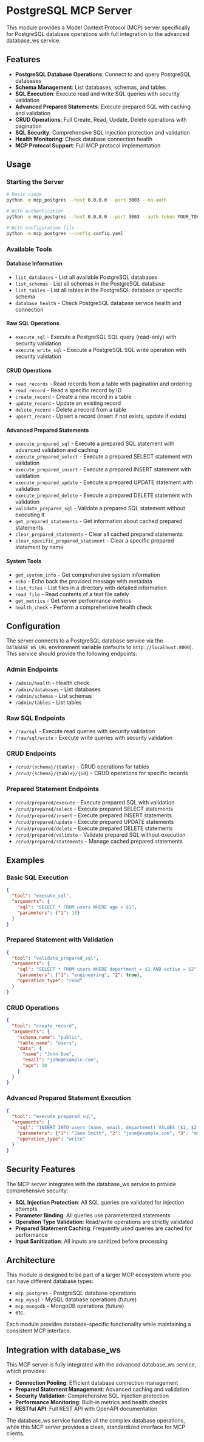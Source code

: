 # PostgreSQL MCP Server

This module provides a Model Context Protocol (MCP) server specifically for PostgreSQL database operations with full integration to the advanced database_ws service.

## Features

- **PostgreSQL Database Operations**: Connect to and query PostgreSQL databases
- **Schema Management**: List databases, schemas, and tables
- **SQL Execution**: Execute read and write SQL queries with security validation
- **Advanced Prepared Statements**: Execute prepared SQL with caching and validation
- **CRUD Operations**: Full Create, Read, Update, Delete operations with pagination
- **SQL Security**: Comprehensive SQL injection protection and validation
- **Health Monitoring**: Check database connection health
- **MCP Protocol Support**: Full MCP protocol implementation

## Usage

### Starting the Server

```bash
# Basic usage
python -m mcp_postgres --host 0.0.0.0 --port 3003 --no-auth

# With authentication
python -m mcp_postgres --host 0.0.0.0 --port 3003 --auth-token YOUR_TOKEN

# With configuration file
python -m mcp_postgres --config config.yaml
```

### Available Tools

#### Database Information
- `list_databases` - List all available PostgreSQL databases
- `list_schemas` - List all schemas in the PostgreSQL database
- `list_tables` - List all tables in the PostgreSQL database or specific schema
- `database_health` - Check PostgreSQL database service health and connection

#### Raw SQL Operations
- `execute_sql` - Execute a PostgreSQL SQL query (read-only) with security validation
- `execute_write_sql` - Execute a PostgreSQL SQL write operation with security validation

#### CRUD Operations
- `read_records` - Read records from a table with pagination and ordering
- `read_record` - Read a specific record by ID
- `create_record` - Create a new record in a table
- `update_record` - Update an existing record
- `delete_record` - Delete a record from a table
- `upsert_record` - Upsert a record (insert if not exists, update if exists)

#### Advanced Prepared Statements
- `execute_prepared_sql` - Execute a prepared SQL statement with advanced validation and caching
- `execute_prepared_select` - Execute a prepared SELECT statement with validation
- `execute_prepared_insert` - Execute a prepared INSERT statement with validation
- `execute_prepared_update` - Execute a prepared UPDATE statement with validation
- `execute_prepared_delete` - Execute a prepared DELETE statement with validation
- `validate_prepared_sql` - Validate a prepared SQL statement without executing it
- `get_prepared_statements` - Get information about cached prepared statements
- `clear_prepared_statements` - Clear all cached prepared statements
- `clear_specific_prepared_statement` - Clear a specific prepared statement by name

#### System Tools
- `get_system_info` - Get comprehensive system information
- `echo` - Echo back the provided message with metadata
- `list_files` - List files in a directory with detailed information
- `read_file` - Read contents of a text file safely
- `get_metrics` - Get server performance metrics
- `health_check` - Perform a comprehensive health check

## Configuration

The server connects to a PostgreSQL database service via the `DATABASE_WS_URL` environment variable (defaults to `http://localhost:8000`). This service should provide the following endpoints:

### Admin Endpoints
- `/admin/health` - Health check
- `/admin/databases` - List databases
- `/admin/schemas` - List schemas
- `/admin/tables` - List tables

### Raw SQL Endpoints
- `/raw/sql` - Execute read queries with security validation
- `/raw/sql/write` - Execute write queries with security validation

### CRUD Endpoints
- `/crud/{schema}/{table}` - CRUD operations for tables
- `/crud/{schema}/{table}/{id}` - CRUD operations for specific records

### Prepared Statement Endpoints
- `/crud/prepared/execute` - Execute prepared SQL with validation
- `/crud/prepared/select` - Execute prepared SELECT statements
- `/crud/prepared/insert` - Execute prepared INSERT statements
- `/crud/prepared/update` - Execute prepared UPDATE statements
- `/crud/prepared/delete` - Execute prepared DELETE statements
- `/crud/prepared/validate` - Validate prepared SQL without execution
- `/crud/prepared/statements` - Manage cached prepared statements

## Examples

### Basic SQL Execution
```json
{
  "tool": "execute_sql",
  "arguments": {
    "sql": "SELECT * FROM users WHERE age > $1",
    "parameters": {"1": 18}
  }
}
```

### Prepared Statement with Validation
```json
{
  "tool": "validate_prepared_sql",
  "arguments": {
    "sql": "SELECT * FROM users WHERE department = $1 AND active = $2",
    "parameters": {"1": "engineering", "2": true},
    "operation_type": "read"
  }
}
```

### CRUD Operations
```json
{
  "tool": "create_record",
  "arguments": {
    "schema_name": "public",
    "table_name": "users",
    "data": {
      "name": "John Doe",
      "email": "john@example.com",
      "age": 30
    }
  }
}
```

### Advanced Prepared Statement Execution
```json
{
  "tool": "execute_prepared_sql",
  "arguments": {
    "sql": "INSERT INTO users (name, email, department) VALUES ($1, $2, $3) RETURNING *",
    "parameters": {"1": "Jane Smith", "2": "jane@example.com", "3": "marketing"},
    "operation_type": "write"
  }
}
```

## Security Features

The MCP server integrates with the database_ws service to provide comprehensive security:

- **SQL Injection Protection**: All SQL queries are validated for injection attempts
- **Parameter Binding**: All queries use parameterized statements
- **Operation Type Validation**: Read/write operations are strictly validated
- **Prepared Statement Caching**: Frequently used queries are cached for performance
- **Input Sanitization**: All inputs are sanitized before processing

## Architecture

This module is designed to be part of a larger MCP ecosystem where you can have different database types:

- `mcp_postgres` - PostgreSQL database operations
- `mcp_mysql` - MySQL database operations (future)
- `mcp_mongodb` - MongoDB operations (future)
- etc.

Each module provides database-specific functionality while maintaining a consistent MCP interface.

## Integration with database_ws

This MCP server is fully integrated with the advanced database_ws service, which provides:

- **Connection Pooling**: Efficient database connection management
- **Prepared Statement Management**: Advanced caching and validation
- **Security Validation**: Comprehensive SQL injection protection
- **Performance Monitoring**: Built-in metrics and health checks
- **RESTful API**: Full REST API with OpenAPI documentation

The database_ws service handles all the complex database operations, while this MCP server provides a clean, standardized interface for MCP clients.
